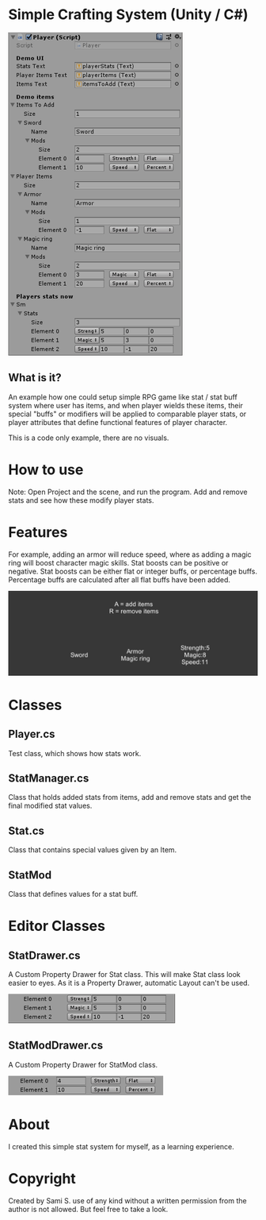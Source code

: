 # Simple Crafting System (Unity / C#)

![Stat system image](/doc/stat_system_1.png)

## What is it?

An example how one could setup simple RPG game like stat / stat buff system where user has items, and when player wields these items, their special "buffs" or modifiers will be applied to comparable player stats, or player attributes that define functional features of player character.

This is a code only example, there are no visuals.

# How to use
Note: Open Project and the scene, and run the program. Add and remove stats and see how these modify player stats.

# Features
For example, adding an armor will reduce speed, where as adding a magic ring will boost character magic skills. Stat boosts can be positive or negative. Stat boosts can be either flat or integer buffs, or percentage buffs. Percentage buffs are calculated after all flat buffs have been added.

![Stat system image](/doc/stat_system_2.png)

 
# Classes

##  Player.cs
Test class, which shows how stats work.

## StatManager.cs
Class that holds added stats from items, add and remove stats and get the final modified stat values.

## Stat.cs
Class that contains special values given by an Item.

## StatMod
Class that defines values for a stat buff.


# Editor Classes

## StatDrawer.cs

A Custom Property Drawer for Stat class. This will make Stat class look easier to eyes. As it is a Property Drawer, automatic Layout can't be used.

![Stat system image](/doc/stat_system_4.png)


## StatModDrawer.cs

A Custom Property Drawer for StatMod class.

![Stat system image](/doc/stat_system_3.png)


# About
I created this simple stat system for myself, as a learning experience.

# Copyright 
Created by Sami S. use of any kind without a written permission from the author is not allowed. But feel free to take a look.
